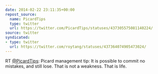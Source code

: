 ```yaml
---
date: 2014-02-22 23:11:35+00:00
repost_source:
  name: PicardTips
  type: twitter
  url: https://twitter.com/PicardTips/statuses/437305575081140224/
source: twitter
syndicated:
- type: twitter
  url: https://twitter.com/roytang/statuses/437364074905473024/
---
```


RT [@PicardTips](https://twitter.com/PicardTips/): Picard management tip: It is possible to commit no mistakes, and still lose. That is not a weakness. That is life.
